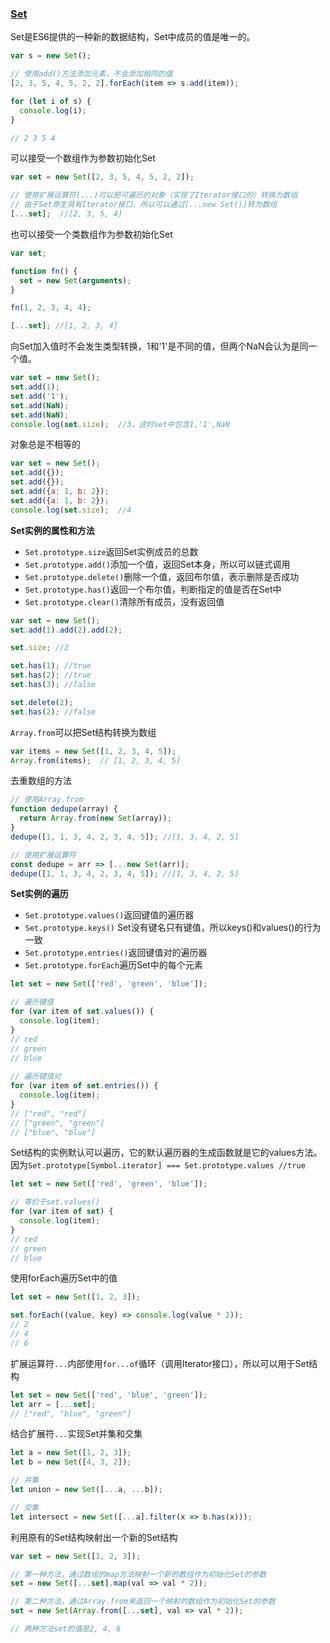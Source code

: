### [Set](https://developer.mozilla.org/en-US/docs/Web/JavaScript/Reference/Global_Objects/Set)

Set是ES6提供的一种新的数据结构，Set中成员的值是唯一的。

```javascript
var s = new Set();

// 使用add()方法添加元素，不会添加相同的值
[2, 3, 5, 4, 5, 2, 2].forEach(item => s.add(item));

for (let i of s) {
  console.log(i);
}

// 2 3 5 4
```


可以接受一个数组作为参数初始化Set

```javascript
var set = new Set([2, 3, 5, 4, 5, 2, 2]);

// 使用扩展运算符(...)可以把可遍历的对象（实现了Iterator接口的）转换为数组
// 由于Set原生具有Iterator接口，所以可以通过[...new Set()]转为数组
[...set];  //[2, 3, 5, 4]
```

也可以接受一个类数组作为参数初始化Set

```javascript
var set;

function fn() {
  set = new Set(arguments);
}

fn(1, 2, 3, 4, 4);

[...set]; //[1, 2, 3, 4]
```

向Set加入值时不会发生类型转换，1和'1'是不同的值，但两个NaN会认为是同一个值。

```javascript
var set = new Set();
set.add(1);
set.add('1');
set.add(NaN);
set.add(NaN);
console.log(set.size);  //3，这时set中包含1,'1',NaN
```

对象总是不相等的

```javascript
var set = new Set();
set.add({});
set.add({});
set.add({a: 1, b: 2});
set.add({a: 1, b: 2});
console.log(set.size);  //4
```

**Set实例的属性和方法**
* `Set.prototype.size`返回Set实例成员的总数
* `Set.prototype.add()`添加一个值，返回Set本身，所以可以链式调用
* `Set.prototype.delete()`删除一个值，返回布尔值，表示删除是否成功
* `Set.prototype.has()`返回一个布尔值，判断指定的值是否在Set中
* `Set.prototype.clear()`清除所有成员，没有返回值

```javascript
var set = new Set();
set.add(1).add(2).add(2);

set.size; //2

set.has(1); //true
set.has(2); //true
set.has(3); //false

set.delete(2);
set.has(2); //false
```

`Array.from`可以把Set结构转换为数组

```javascript
var items = new Set([1, 2, 3, 4, 5]);
Array.from(items);  // [1, 2, 3, 4, 5]
```

去重数组的方法

```javascript
// 使用Array.from
function dedupe(array) {
  return Array.from(new Set(array));
}
dedupe([1, 1, 3, 4, 2, 3, 4, 5]); //[1, 3, 4, 2, 5]
```

```javascript
// 使用扩展运算符
const dedupe = arr => [...new Set(arr)];
dedupe([1, 1, 3, 4, 2, 3, 4, 5]); //[1, 3, 4, 2, 5]
```

**Set实例的遍历**
* `Set.prototype.values()`返回键值的遍历器
* `Set.prototype.keys()` Set没有键名只有键值，所以keys()和values()的行为一致
* `Set.prototype.entries()`返回键值对的遍历器
* `Set.prototype.forEach`遍历Set中的每个元素

```javascript
let set = new Set(['red', 'green', 'blue']);

// 遍历键值
for (var item of set.values()) {
  console.log(item);
}
// red
// green
// blue
 
// 遍历键值对
for (var item of set.entries()) {
  console.log(item);
}
// ["red", "red"]
// ["green", "green"]
// ["blue", "blue"]
```

Set结构的实例默认可以遍历，它的默认遍历器的生成函数就是它的values方法。因为`Set.prototype[Symbol.iterator] === Set.prototype.values //true`

```javascript
let set = new Set(['red', 'green', 'blue']);

// 等价于set.values()
for (var item of set) {
  console.log(item);
}
// red
// green
// blue
```

使用forEach遍历Set中的值

```javascript
let set = new Set([1, 2, 3]);

set.forEach((value, key) => console.log(value * 2));
// 2
// 4
// 6
```

扩展运算符`...`内部使用`for...of`循环（调用Iterator接口），所以可以用于Set结构

```javascript
let set = new Set(['red', 'blue', 'green']);
let arr = [...set];
// ["red", "blue", "green"]
```

结合扩展符`...`实现Set并集和交集

```javascript
let a = new Set([1, 2, 3]);
let b = new Set([4, 3, 2]);

// 并集
let union = new Set([...a, ...b]);

// 交集
let intersect = new Set([...a].filter(x => b.has(x)));
```

利用原有的Set结构映射出一个新的Set结构

```javascript
var set = new Set([1, 2, 3]);

// 第一种方法，通过数组的map方法映射一个新的数组作为初始化Set的参数
set = new Set([...set].map(val => val * 2));

// 第二种方法，通过Array.from来返回一个映射的数组作为初始化Set的参数
set = new Set(Array.from([...set], val => val * 2));

// 两种方法set的值是2, 4, 6
```
